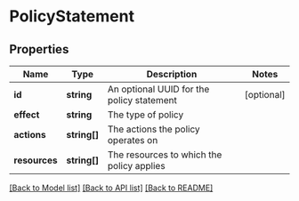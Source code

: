 # PolicyStatement

## Properties
Name | Type | Description | Notes
------------ | ------------- | ------------- | -------------
**id** | **string** | An optional UUID for the policy statement | [optional] 
**effect** | **string** | The type of policy | 
**actions** | **string[]** | The actions the policy operates on | 
**resources** | **string[]** | The resources to which the policy applies | 

[[Back to Model list]](../README.md#documentation-for-models) [[Back to API list]](../README.md#documentation-for-api-endpoints) [[Back to README]](../README.md)


